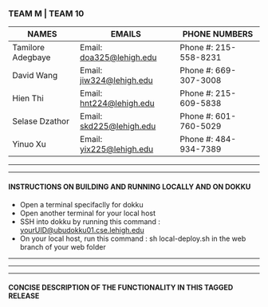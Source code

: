 ### **TEAM M** | **TEAM 10**


| NAMES | EMAILS | PHONE NUMBERS |
| --- | --- | --- |
| Tamilore Adegbaye	| Email: doa325@lehigh.edu | Phone #: 215-558-8231
| David Wang         | Email: jiw324@lehigh.edu | Phone #: 669-307-3008
| Hien Thi 			| Email: hnt224@lehigh.edu | Phone #: 215-609-5838
| Selase Dzathor 	| Email: skd225@lehigh.edu | Phone #: 601-760-5029
| Yinuo Xu 			| Email: yix225@lehigh.edu | Phone #: 484-934-7389 




--- 
---

#### **INSTRUCTIONS ON BUILDING AND RUNNING LOCALLY AND ON DOKKU**
- Open a terminal specifaclly for dokku
- Open another terminal for your local host
- SSH into dokku by running this command : yourUID@ubudokku01.cse.lehigh.edu
- On your local host, run this command : sh local-deploy.sh in the web branch of your web folder


--- 
---
---


#### **CONCISE DESCRIPTION OF THE FUNCTIONALITY IN THIS TAGGED RELEASE**
